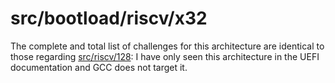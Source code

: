 # src/bootload/riscv/x32
The complete and total list of challenges for this architecture are identical
to those regarding [src/riscv/128](../128/readme.md#srcriscv128): I have only 
seen this architecture in the UEFI documentation and GCC does not target it.